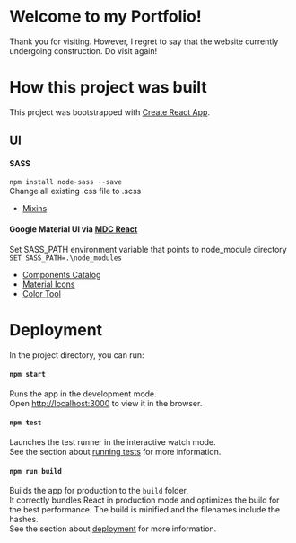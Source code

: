 # Welcome to my Portfolio!

Thank you for visiting. However, I regret to say that the website currently undergoing construction. Do visit again!

# How this project was built

This project was bootstrapped with [Create React App](https://github.com/facebook/create-react-app).

## UI

#### SASS

`npm install node-sass --save`<br>
Change all existing .css file to .scss

- [Mixins](https://scotch.io/tutorials/how-to-use-sass-mixins)

#### Google Material UI via [MDC React](https://github.com/material-components/material-components-web-react)

Set SASS_PATH environment variable that points to node_module directory<br>
`SET SASS_PATH=.\node_modules`

- [Components Catalog](https://material-components.github.io/material-components-web-catalog/#/)
- [Material Icons](https://github.com/material-components/material-components-web-react/tree/master/packages/material-icon)
- [Color Tool](https://material.io/tools/color/#!/?view.left=0&view.right=0)


# Deployment

In the project directory, you can run:

#### `npm start`

Runs the app in the development mode.<br>
Open [http://localhost:3000](http://localhost:3000) to view it in the browser.

#### `npm test`

Launches the test runner in the interactive watch mode.<br>
See the section about [running tests](https://facebook.github.io/create-react-app/docs/running-tests) for more information.

#### `npm run build`

Builds the app for production to the `build` folder.<br>
It correctly bundles React in production mode and optimizes the build for the best performance. The build is minified and the filenames include the hashes.<br> See the section about [deployment](https://facebook.github.io/create-react-app/docs/deployment) for more information.
